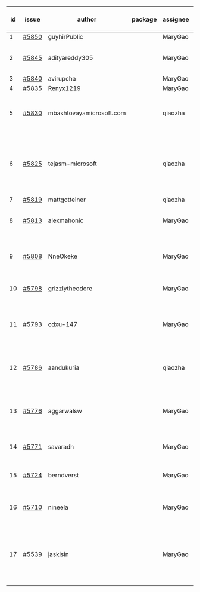 | id | issue | author | package | assignee | bot advice | created date of issue | target release date | date from target |
| ------ | ------ | ------ | ------ | ------ | ------ | ------ | ------ | :-----: |
| 1 | [#5850](https://github.com/Azure/sdk-release-request/issues/5850) | guyhirPublic |  | MaryGao | new issue. | 01-23 | 12-26 |  |
| 2 | [#5845](https://github.com/Azure/sdk-release-request/issues/5845) | adityareddy305 |  | MaryGao | new issue. new comment. FirstBeta. | 01-23 | 12-27 |  |
| 3 | [#5840](https://github.com/Azure/sdk-release-request/issues/5840) | avirupcha |  | MaryGao | new issue. | 01-23 | 02-28 |  |
| 4 | [#5835](https://github.com/Azure/sdk-release-request/issues/5835) | Renyx1219 |  | MaryGao | new issue. | 01-23 | 02-28 |  |
| 5 | [#5830](https://github.com/Azure/sdk-release-request/issues/5830) | mbashtovayamicrosoft.com |  | qiaozha | new comment. Attention to inconsistent tag. | 01-15 | 02-28 |  |
| 6 | [#5825](https://github.com/Azure/sdk-release-request/issues/5825) | tejasm-microsoft |  | qiaozha | new comment. close to release date. Attention to inconsistent tag. | 01-15 | 01-24 | 0 |
| 7 | [#5819](https://github.com/Azure/sdk-release-request/issues/5819) | mattgotteiner |  | qiaozha |  | 01-13 | 02-28 |  |
| 8 | [#5813](https://github.com/Azure/sdk-release-request/issues/5813) | alexmahonic |  | MaryGao | close to release date. HoldOn. | 01-10 | 01-24 | 0 |
| 9 | [#5808](https://github.com/Azure/sdk-release-request/issues/5808) | NneOkeke |  | MaryGao | close to release date. FirstGA. TypeSpec. | 01-09 | 01-24 | 0 |
| 10 | [#5798](https://github.com/Azure/sdk-release-request/issues/5798) | grizzlytheodore |  | MaryGao | close to release date. | 01-06 | 01-24 | 0 |
| 11 | [#5793](https://github.com/Azure/sdk-release-request/issues/5793) | cdxu-147 |  | MaryGao | new comment. close to release date. HoldOn. | 12-26 | 01-24 | 0 |
| 12 | [#5786](https://github.com/Azure/sdk-release-request/issues/5786) | aandukuria |  | qiaozha | new comment. close to release date. | 12-16 | 01-23 | -1 |
| 13 | [#5776](https://github.com/Azure/sdk-release-request/issues/5776) | aggarwalsw |  | MaryGao | close to release date. FirstBeta. HoldOn. TypeSpec. | 12-11 | 01-24 | 0 |
| 14 | [#5771](https://github.com/Azure/sdk-release-request/issues/5771) | savaradh |  | MaryGao | new comment. HoldOn. | 12-09 | 01-25 |  |
| 15 | [#5724](https://github.com/Azure/sdk-release-request/issues/5724) | berndverst |  | MaryGao | new comment. FirstBeta. TypeSpec. | 11-15 | 02-21 |  |
| 16 | [#5710](https://github.com/Azure/sdk-release-request/issues/5710) | nineela |  | MaryGao | Attention to inconsistent tag. HoldOn. | 11-11 | 01-25 |  |
| 17 | [#5539](https://github.com/Azure/sdk-release-request/issues/5539) | jaskisin |  | MaryGao | new comment. close to release date. FirstGA. HoldOn. TypeSpec. | 09-27 | 01-24 | 0 |
